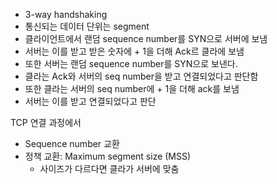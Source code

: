 
* 3-way handshaking
* 통신되는 데이터 단위는 segment
* 클라이언트에서 랜덤 sequence number를 SYN으로 서버에 보냄
* 서버는 이를 받고 받은 숫자에 + 1을 더해 Ack르 클라에 보냄
*  또한 서버는 랜덤 sequence number를 SYN으로 보낸다.
*  클라는 Ack와 서버의 seq number을 받고 연결되었다고 판단함
*  또한 클라는 서버의 seq number에 + 1을 더해 ack를 보냄
*  서버는 이를 받고 연결되었다고 판단


TCP 연결 과정에서
* Sequence number 교환
* 정책 교환: Maximum segment size (MSS)
	* 사이즈가 다르다면 클라가 서버에 맞춤